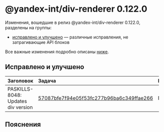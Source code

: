 # @yandex-int/div-renderer 0.122.0

<!-- ЧЕЛОВЕЧЕСКОЕ ВСТУПЛЕНИЕ -->

Изменения, вошедшие в релиз @yandex-int/div-renderer 0.122.0, разделены на группы:

* [исправлено и улучшено](#Исправлено-и-улучшено) — различные исправления, не затрагивающие API блоков

Все важные изменения подробно описаны [ниже](#Пояснения).

## Исправлено и улучшено

| Заголовок                          | Задача                                     | PR  |
| :--------------------------------- | :----------------------------------------- | :-- |
| PASKILLS-8048: Updates div version | [57087bfe7f94e05f53fc277b96ba6c349ffae266] | N/A |

## Пояснения

[57087bfe7f94e05f53fc277b96ba6c349ffae266]: https://a.yandex-team.ru/arc_vcs/commit/57087bfe7f94e05f53fc277b96ba6c349ffae266
